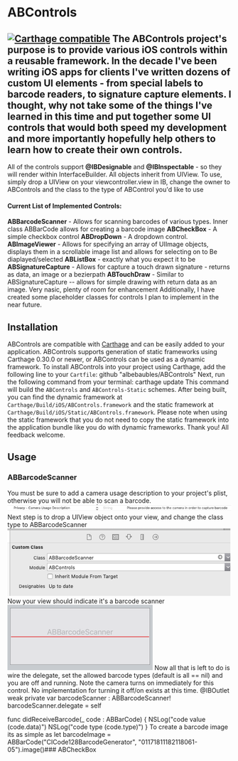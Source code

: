 # ABControls
[![Carthage compatible](https://img.shields.io/badge/Carthage-compatible-4BC51D.svg?style=flat)](https://github.com/Carthage/Carthage)
The ABControls project's purpose is to provide various iOS controls within
 a reusable framework.
In the decade I've been writing iOS apps for clients I've written dozens of
 custom UI elements - from special labels to barcode readers, to signature 
 capture elements.  I thought, why not take some of the things I've learned
 in this time and put together some UI controls that would both speed my 
 development and more importantly hopefully help others to learn how to create
  their own controls.
---
All of the controls support **@IBDesignable** and **@IBInspectable** - so they will render within InterfaceBuilder.  All objects inherit from UIView.    To use, simply drop a UIView on your viewcontroller.view in IB, change the  owner to ABControls and the class to the type of ABControl you'd like to use
#### Current List of Implemented Controls:
**ABBarcodeScanner** - Allows for scanning barcodes of various types.  Inner class ABBarCode allows for creating a barcode image
**ABCheckBox** - A simple checkbox control
**ABDropDown** - A dropdown control.  
**ABImageViewer** - Allows for specifying an array of UIImage objects, displays them in a scrollable image list and allows for selecting on to Be diaplayed/selected
**ABListBox** - exactly what you expect it to be
**ABSignatureCapture** - Allows for capture a touch drawn signature - returns as data, an image or a bezierpath
**ABTouchDraw** - Similar to ABSignatureCapture -- allows for simple drawing with return data as an image.  Very nasic, plenty of room for enhancement
Additionally, I have created some placeholder classes for controls I plan to implement in the near future.
## Installation
ABControls are compatible with [Carthage](https://github.com/Carthage/Carthage)
and can be easily added to your application. ABControls supports generation
of static frameworks using Carthage 0.30.0 or newer, or ABControls can be
used as a dynamic framework. To install ABControls into your project using
Carthage, add the following line to your `Cartfile`:
    github "albebaubles/ABControls"
Next, run the following command from your terminal:
    carthage update
This command will build the `ABControls` and `ABControls-Static` schemes.
After being built, you can find the dynamic framework at
`Carthage/Build/iOS/ABControls.framework` and the static framework at
`Carthage/Build/iOS/Static/ABControls.framework`.
Please note when using the static framework that you do not need to copy
the static framework into the application bundle like you do with dynamic
frameworks.
Thank you!  All feedback welcome.
## Usage
### ABBarcodeScanner
You must be sure to add a camera usage description to your project's plist, otherwise you will not
be able to scan a barcode. 
![camera access setting](docs/img/cameraAccess.png "plist camera usage statement")
Next step is to drop a UIView object onto your view, and change the class type to ABBarcodeScanner
![set class](docs/img/abbarcodeSetClass.png )
Now your view should indicate it's a barcode scanner<br />
![set class](docs/img/ABBarcodeScanner.png )
Now all that is left to do is wire the delegate, set the allowed barcode types 
(default is all == nil) and you are off and running.  Note the camera turns on
immediately for this control.  No implementation for turning it off/on exists at this time.
    @IBOutlet weak private var barcodeScanner : ABBarcodeScanner!
    barcodeScanner.delegate = self
    
 func didReceiveBarcode(_ code : ABBarCode) {
        NSLog("code value \(code.data)")
        NSLog("code type \(code.type)")
    }
To create a barcode image its as simple as
    let barcodeImage = ABBarCode("CICode128BarcodeGenerator", "01171811182118061-05").image()### ABCheckBox

